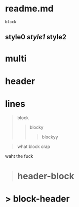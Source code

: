 # readme.md
```
block
```

## style0 *style1* **style2**

# multi
# header
# lines

> block
> > blocky
> > > blockyy


> what
block
crap
>

waht the fuck

> # header-block

# > block-header


